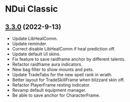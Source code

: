 # NDui Classic

## [3.3.0](https://github.com/siweia/NDui/tree/3.3.0) (2022-9-13)

- Update LibHealComm.
- Update reminder.
- Correct disable LibHealComm if heal prediction off.
- Update default UI skins.
- Fix feature to save raidframe anchor by different talents.
- Refactor raidframe aura indicators.
- New bag filter to show mounts and pets.
- Update TradeTabs for the new spell rank in wrath.
- Better layout for TradeSkillFrame when blizzard skin off.
- Refactor PlayerFrame resting indicator.
- Revamp default equipment manager.
- Be able to save anchor for CharacterFrame.